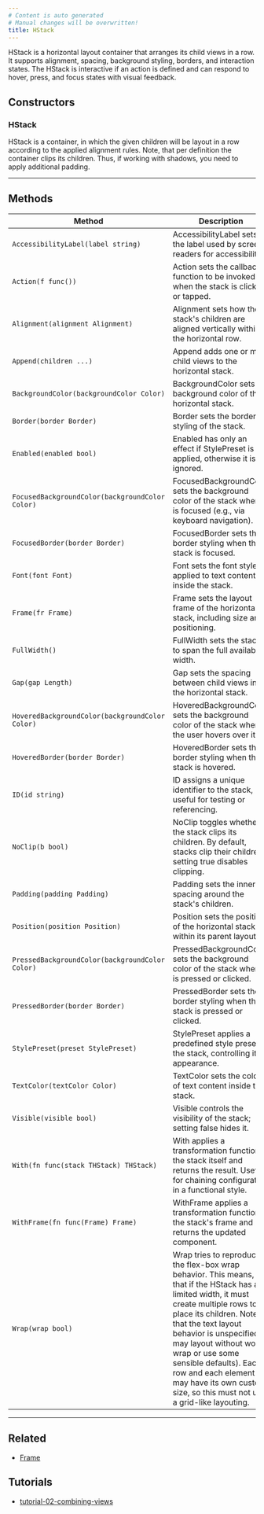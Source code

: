 ```yaml
---
# Content is auto generated
# Manual changes will be overwritten!
title: HStack
---
```

HStack is a horizontal layout container that arranges its child views in a row. It supports alignment, spacing, background styling, borders, and interaction states. The HStack is interactive if an action is defined and can respond to hover, press,
and focus states with visual feedback.

## Constructors
### HStack
HStack is a container, in which the given children will be layout in a row according to the applied
alignment rules. Note, that per definition the container clips its children. Thus, if working with shadows,
you need to apply additional padding.

---
## Methods
| Method | Description |
|--------| ------------|
| `AccessibilityLabel(label string)` | AccessibilityLabel sets the label used by screen readers for accessibility. |
| `Action(f func())` | Action sets the callback function to be invoked when the stack is clicked or tapped. |
| `Alignment(alignment Alignment)` | Alignment sets how the stack's children are aligned vertically within the horizontal row. |
| `Append(children ...)` | Append adds one or more child views to the horizontal stack. |
| `BackgroundColor(backgroundColor Color)` | BackgroundColor sets the background color of the horizontal stack. |
| `Border(border Border)` | Border sets the border styling of the stack. |
| `Enabled(enabled bool)` | Enabled has only an effect if StylePreset is applied, otherwise it is ignored. |
| `FocusedBackgroundColor(backgroundColor Color)` | FocusedBackgroundColor sets the background color of the stack when it is focused (e.g., via keyboard navigation). |
| `FocusedBorder(border Border)` | FocusedBorder sets the border styling when the stack is focused. |
| `Font(font Font)` | Font sets the font style applied to text content inside the stack. |
| `Frame(fr Frame)` | Frame sets the layout frame of the horizontal stack, including size and positioning. |
| `FullWidth()` | FullWidth sets the stack to span the full available width. |
| `Gap(gap Length)` | Gap sets the spacing between child views in the horizontal stack. |
| `HoveredBackgroundColor(backgroundColor Color)` | HoveredBackgroundColor sets the background color of the stack when the user hovers over it. |
| `HoveredBorder(border Border)` | HoveredBorder sets the border styling when the stack is hovered. |
| `ID(id string)` | ID assigns a unique identifier to the stack, useful for testing or referencing. |
| `NoClip(b bool)` | NoClip toggles whether the stack clips its children. By default, stacks clip their children; setting true disables clipping. |
| `Padding(padding Padding)` | Padding sets the inner spacing around the stack's children. |
| `Position(position Position)` | Position sets the position of the horizontal stack within its parent layout. |
| `PressedBackgroundColor(backgroundColor Color)` | PressedBackgroundColor sets the background color of the stack when it is pressed or clicked. |
| `PressedBorder(border Border)` | PressedBorder sets the border styling when the stack is pressed or clicked. |
| `StylePreset(preset StylePreset)` | StylePreset applies a predefined style preset to the stack, controlling its appearance. |
| `TextColor(textColor Color)` | TextColor sets the color of text content inside the stack. |
| `Visible(visible bool)` | Visible controls the visibility of the stack; setting false hides it. |
| `With(fn func(stack THStack) THStack)` | With applies a transformation function to the stack itself and returns the result. Useful for chaining configuration in a functional style. |
| `WithFrame(fn func(Frame) Frame)` | WithFrame applies a transformation function to the stack's frame and returns the updated component. |
| `Wrap(wrap bool)` | Wrap tries to reproduce the flex-box wrap behavior. This means, that if the HStack has a limited width, it must create multiple rows to place its children. Note, that the text layout behavior is unspecified (it may layout without word-wrap or use some sensible defaults). Each row and each element may have its own custom size, so this must not use a grid-like layouting. |
---

## Related
- [Frame](../../layout/frame/)

## Tutorials
- [tutorial-02-combining-views](../../../examples/tutorial-02-combining-views)
